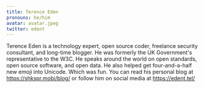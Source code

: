 ```yaml
---
title: Terence Eden
pronouns: he/him
avatar: avatar.jpeg
twitter: edent
---
```


Terence Eden is a technology expert, open source coder, freelance security consultant, and long-time blogger. He was formerly the UK Government's representative to the W3C. He speaks around the world on open standards, open source software, and open data. He also helped get four-and-a-half new emoji into Unicode. Which was fun. You can read his personal blog at https://shkspr.mobi/blog/ or follow him on social media at https://edent.tel/ 
